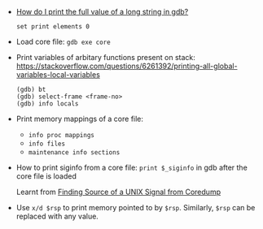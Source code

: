  - [How do I print the full value of a long string in gdb?](https://stackoverflow.com/questions/233328/how-do-i-print-the-full-value-of-a-long-string-in-gdb)
   
   ```
   set print elements 0
   ```
 - Load core file: `gdb exe core`
 - Print variables of arbitary functions present on stack: https://stackoverflow.com/questions/6261392/printing-all-global-variables-local-variables
   
   ```
   (gdb) bt
   (gdb) select-frame <frame-no>
   (gdb) info locals
   ```
 - Print memory mappings of a core file:
    - `info proc mappings`
    - `info files`
    - `maintenance info sections`
 - How to print siginfo from a core file: `print $_siginfo` in gdb after the core file is loaded
   
   Learnt from [Finding Source of a UNIX Signal from Coredump](https://stackoverflow.com/questions/25519152/finding-source-of-a-unix-signal-from-coredump)
 - Use `x/d $rsp` to print memory pointed to by `$rsp`. Similarly, `$rsp` can be replaced
   with any value.
